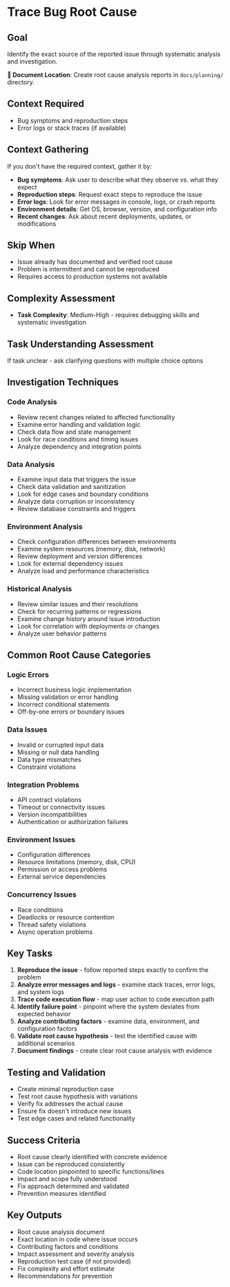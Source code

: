 # Trace Bug Root Cause

## Goal
Identify the exact source of the reported issue through systematic analysis and investigation.

**📁 Document Location**: Create root cause analysis reports in `docs/planning/` directory.

## Context Required
- Bug symptoms and reproduction steps
- Error logs or stack traces (if available)

## Context Gathering
If you don't have the required context, gather it by:
- **Bug symptoms**: Ask user to describe what they observe vs. what they expect
- **Reproduction steps**: Request exact steps to reproduce the issue
- **Error logs**: Look for error messages in console, logs, or crash reports
- **Environment details**: Get OS, browser, version, and configuration info
- **Recent changes**: Ask about recent deployments, updates, or modifications

## Skip When
- Issue already has documented and verified root cause
- Problem is intermittent and cannot be reproduced
- Requires access to production systems not available

## Complexity Assessment
- **Task Complexity**: Medium-High - requires debugging skills and systematic investigation

## Task Understanding Assessment
If task unclear - ask clarifying questions with multiple choice options

## Investigation Techniques

### Code Analysis
- Review recent changes related to affected functionality
- Examine error handling and validation logic
- Check data flow and state management
- Look for race conditions and timing issues
- Analyze dependency and integration points

### Data Analysis
- Examine input data that triggers the issue
- Check data validation and sanitization
- Look for edge cases and boundary conditions
- Analyze data corruption or inconsistency
- Review database constraints and triggers

### Environment Analysis
- Check configuration differences between environments
- Examine system resources (memory, disk, network)
- Review deployment and version differences
- Look for external dependency issues
- Analyze load and performance characteristics

### Historical Analysis
- Review similar issues and their resolutions
- Check for recurring patterns or regressions
- Examine change history around issue introduction
- Look for correlation with deployments or changes
- Analyze user behavior patterns

## Common Root Cause Categories

### Logic Errors
- Incorrect business logic implementation
- Missing validation or error handling
- Incorrect conditional statements
- Off-by-one errors or boundary issues

### Data Issues
- Invalid or corrupted input data
- Missing or null data handling
- Data type mismatches
- Constraint violations

### Integration Problems
- API contract violations
- Timeout or connectivity issues
- Version incompatibilities
- Authentication or authorization failures

### Environment Issues
- Configuration differences
- Resource limitations (memory, disk, CPU)
- Permission or access problems
- External service dependencies

### Concurrency Issues
- Race conditions
- Deadlocks or resource contention
- Thread safety violations
- Async operation problems

## Key Tasks
1. **Reproduce the issue** - follow reported steps exactly to confirm the problem
2. **Analyze error messages and logs** - examine stack traces, error logs, and system logs
3. **Trace code execution flow** - map user action to code execution path
4. **Identify failure point** - pinpoint where the system deviates from expected behavior
5. **Analyze contributing factors** - examine data, environment, and configuration factors
6. **Validate root cause hypothesis** - test the identified cause with additional scenarios
7. **Document findings** - create clear root cause analysis with evidence

## Testing and Validation
- Create minimal reproduction case
- Test root cause hypothesis with variations
- Verify fix addresses the actual cause
- Ensure fix doesn't introduce new issues
- Test edge cases and related functionality

## Success Criteria
- Root cause clearly identified with concrete evidence
- Issue can be reproduced consistently
- Code location pinpointed to specific functions/lines
- Impact and scope fully understood
- Fix approach determined and validated
- Prevention measures identified

## Key Outputs
- Root cause analysis document
- Exact location in code where issue occurs
- Contributing factors and conditions
- Impact assessment and severity analysis
- Reproduction test case (if not provided)
- Fix complexity and effort estimate
- Recommendations for prevention 